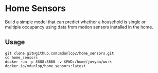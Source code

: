 # Home Sensors

Build a simple model that can predict whether a household is single or multiple occupancy using data from motion sensors installed in the home.

## Usage

```
git clone git@github.com:mdunlop2/home_sensors.git
cd home_sensors
docker run -p 8888:8888 -v $PWD:/home/jovyan/work docker.io/mdunlop/home_sensors:latest
```